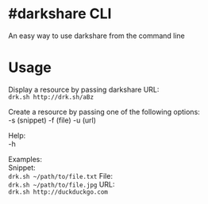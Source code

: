 # #darkshare CLI

An easy way to use darkshare from the command line

# Usage
Display a resource by passing darkshare URL:  
    `drk.sh http://drk.sh/aBz`

Create a resource by passing one of the following options:  
    -s (snippet) -f (file) -u (url)

Help:  
    -h

Examples:  
Snippet:  
    `drk.sh ~/path/to/file.txt`
File:  
    `drk.sh ~/path/to/file.jpg`
URL:  
    `drk.sh http://duckduckgo.com`
